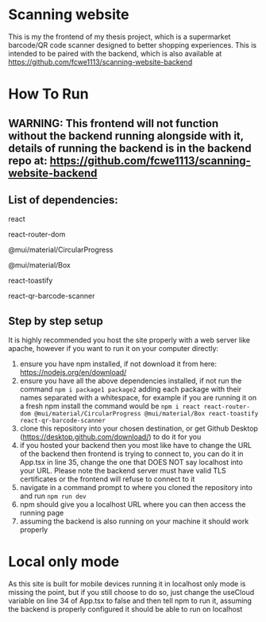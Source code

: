 # Scanning website

This is my the frontend of my thesis project, which is a supermarket barcode/QR code scanner designed to better shopping experiences. This is intended to be paired with the backend, which is also available at https://github.com/fcwe1113/scanning-website-backend

# How To Run

## WARNING: This frontend will not function without the backend running alongside with it, details of running the backend is in the backend repo at: https://github.com/fcwe1113/scanning-website-backend

## List of dependencies:
react

react-router-dom

@mui/material/CircularProgress

@mui/material/Box

react-toastify

react-qr-barcode-scanner

## Step by step setup
It is highly recommended you host the site properly with a web server like apache, however if you want to run it on your computer directly:

1. ensure you have npm installed, if not download it from here: https://nodejs.org/en/download/
2. ensure you have all the above dependencies installed, if not run the command ``` npm i package1 package2 ``` adding each package with their names separated with a whitespace, for example if you are running it on a fresh npm install the command would be ``` npm i react react-router-dom @mui/material/CircularProgress @mui/material/Box react-toastify react-qr-barcode-scanner ```
3. clone this repository into your chosen destination, or get Github Desktop (https://desktop.github.com/download/) to do it for you
4. if you hosted your backend then you most like have to change the URL of the backend then frontend is trying to connect to, you can do it in App.tsx in line 35, change the one that DOES NOT say localhost into your URL. Please note the backend server must have valid TLS certificates or the frontend will refuse to connect to it
5. navigate in a command prompt to where you cloned the repository into and run ``` npm run dev ```
6. npm should give you a localhost URL where you can then access the running page
7. assuming the backend is also running on your machine it should work properly

# Local only mode

As this site is built for mobile devices running it in localhost only mode is missing the point, but if you still choose to do so, just change the useCloud variable on line 34 of App.tsx to false and then tell npm to run it, assuming the backend is properly configured it should be able to run on localhost
